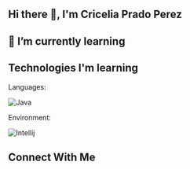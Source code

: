 ## Hi there 👋, I'm Cricelia Prado Perez

##  🌱 I’m currently learning


## Technologies I'm learning
Languages:


![Java](https://img.shields.io/badge/Java-ED8B00?style=for-the-badge&logo=openjdk&logoColor=white)

Environment:

![Intellij](https://img.shields.io/badge/Intellij-blue?logo=intellij-idea&logoColor=white)

## Connect With Me

<!--
**Cricelia/Cricelia** is a ✨ _special_ ✨ repository because its `README.md` (this file) appears on your GitHub profile.

Here are some ideas to get you started:

- 🔭 I’m currently working on ...
- 🌱 I’m currently learning ...
- 👯 I’m looking to collaborate on ...
- 🤔 I’m looking for help with ...
- 💬 Ask me about ...
- 📫 How to reach me: ...
- 😄 Pronouns: ...
- ⚡ Fun fact: ...
-->
